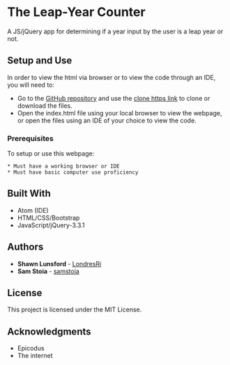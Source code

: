 # The Leap-Year Counter

A JS/jQuery app for determining if a year input by the user is a leap year or not.

## Setup and Use

In order to view the html via browser or to view the code through an IDE, you will need to:

* Go to the [GitHub repository](https://github.com/LondresRi/countpuzzle) and use the [clone https link](https://github.com/LondresRi/countpuzzle.git) to clone or download the files.
* Open the index.html file using your local browser to view the webpage, or open the files using an IDE of your choice to view the code.

### Prerequisites

To setup or use this webpage:

```
* Must have a working browser or IDE
* Must have basic computer use proficiency
```

## Built With

* Atom (IDE)
* HTML/CSS/Bootstrap
* JavaScript/jQuery-3.3.1

## Authors

* **Shawn Lunsford** - [LondresRi](https://github.com/LondresRi)
* **Sam Stoia** -
[samstoia](https://github.com/samstoia)

## License

This project is licensed under the MIT License.

## Acknowledgments

* Epicodus
* The internet
